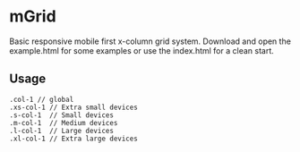 # mGrid

Basic responsive mobile first x-column grid system. Download and open the example.html for some examples or use the index.html for a clean start.

## Usage
    .col-1 // global
    .xs-col-1 // Extra small devices
    .s-col-1  // Small devices
    .m-col-1  // Medium devices
    .l-col-1  // Large devices
    .xl-col-1 // Extra large devices